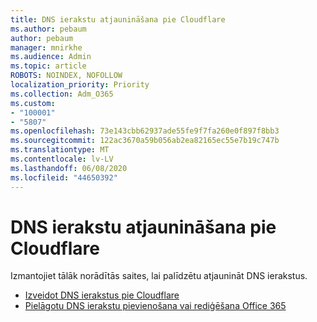 ```yaml
---
title: DNS ierakstu atjaunināšana pie Cloudflare
ms.author: pebaum
author: pebaum
manager: mnirkhe
ms.audience: Admin
ms.topic: article
ROBOTS: NOINDEX, NOFOLLOW
localization_priority: Priority
ms.collection: Adm_O365
ms.custom:
- "100001"
- "5807"
ms.openlocfilehash: 73e143cbb62937ade55fe9f7fa260e0f897f8bb3
ms.sourcegitcommit: 122ac3670a59b056ab2ea82165ec55e7b19c747b
ms.translationtype: MT
ms.contentlocale: lv-LV
ms.lasthandoff: 06/08/2020
ms.locfileid: "44650392"
---
```

# <a name="update-dns-records-at-cloudflare"></a>DNS ierakstu atjaunināšana pie Cloudflare

Izmantojiet tālāk norādītās saites, lai palīdzētu atjaunināt DNS ierakstus.

- [Izveidot DNS ierakstus pie Cloudflare](https://docs.microsoft.com/microsoft-365/admin/dns/create-dns-records-at-cloudflare?view=o365-worldwide)
- [Pielāgotu DNS ierakstu pievienošana vai rediģēšana Office 365](https://docs.microsoft.com/microsoft-365/admin/setup/add-domain#add-or-edit-custom-dns-records)
